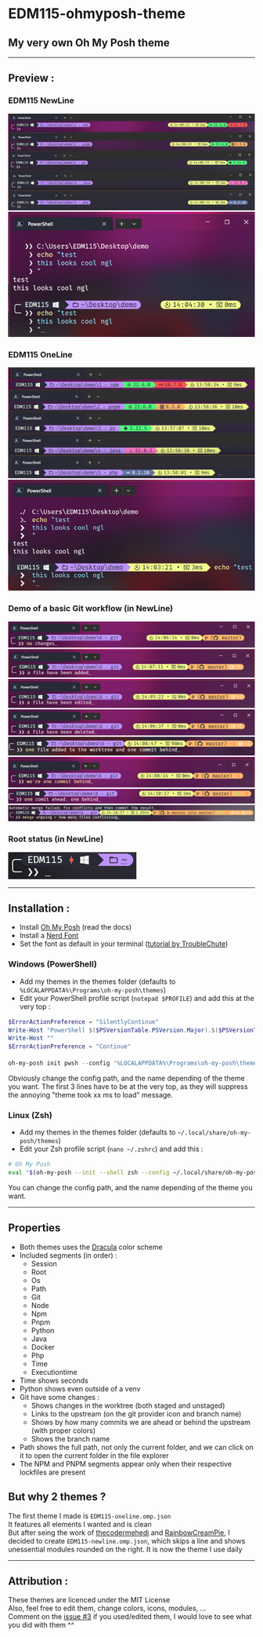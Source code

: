 # EDM115-ohmyposh-theme

## My very own Oh My Posh theme

---

## Preview :

### EDM115 NewLine

![EDM115-newline.omp.json](./images/newline.png)  
![EDM115-newline.omp.json](./images/newline-multiline.png)

### EDM115 OneLine

![EDM115-oneline.omp.json](./images/oneline.png)  
![EDM115-oneline.omp.json](./images/oneline-multiline.png)

### Demo of a basic Git workflow (in NewLine)

![Git : No changes](./images/git-workflow/git-no-changes.png)  
![Git : File added](./images/git-workflow/git-file-added.png)  
![Git : File edited](./images/git-workflow/git-file-edited.png)  
![Git : File deleted](./images/git-workflow/git-file-deleted.png)  
![Git : File staged](./images/git-workflow/git-file-staged.png)  
![Git : Behind](./images/git-workflow/git-behind.png)  
![Git : Ahead](./images/git-workflow/git-ahead-behind.png)  
![Git : Merge and Conflicts](./images/git-workflow/git-merge-conflicts.png)

### Root status (in NewLine)

![Root status](./images/root.png)

---

## Installation :

- Install [Oh My Posh](https://ohmyposh.dev/) (read the docs)
- Install a [Nerd Font](https://github.com/ryanoasis/nerd-fonts/)
- Set the font as default in your terminal ([tutorial by TroubleChute](https://www.youtube.com/watch?v=-G6GbXGo4wo))

### Windows (PowerShell)

- Add my themes in the themes folder (defaults to `%LOCALAPPDATA%\Programs\oh-my-posh\themes`)
- Edit your PowerShell profile script (`notepad $PROFILE`) and add this at the very top :

```powershell
$ErrorActionPreference = "SilentlyContinue"
Write-Host "PowerShell $($PSVersionTable.PSVersion.Major).$($PSVersionTable.PSVersion.Minor).$($PSVersionTable.PSVersion.Patch)"
Write-Host ""
$ErrorActionPreference = "Continue"

oh-my-posh init pwsh --config '%LOCALAPPDATA%\Programs\oh-my-posh\themes\EDM115-newline.omp.json' | Invoke-Expression
```

Obviously change the config path, and the name depending of the theme you want. The first 3 lines have to be at the very top, as they will suppress the annoying "theme took xx ms to load" message.

### Linux (Zsh)

- Add my themes in the themes folder (defaults to `~/.local/share/oh-my-posh/themes`)
- Edit your Zsh profile script (`nano ~/.zshrc`) and add this :

```zsh
# Oh My Posh
eval "$(oh-my-posh --init --shell zsh --config ~/.local/share/oh-my-posh/themes/EDM115-newline.omp.json)"
```

You can change the config path, and the name depending of the theme you want.

---

## Properties

- Both themes uses the [Dracula](https://draculatheme.com/) color scheme
- Included segments (in order) :
  - Session
  - Root
  - Os
  - Path
  - Git
  - Node
  - Npm
  - Pnpm
  - Python
  - Java
  - Docker
  - Php
  - Time
  - Executiontime
- Time shows seconds
- Python shows even outside of a venv
- Git have some changes :
  - Shows changes in the worktree (both staged and unstaged)
  - Links to the upstream (on the git provider icon and branch name)
  - Shows by how many commits we are ahead or behind the upstream (with proper colors)
  - Shows the branch name
- Path shows the full path, not only the current folder, and we can click on it to open the current folder in the file explorer
- The NPM and PNPM segments appear only when their respective lockfiles are present

## But why 2 themes ?

The first theme I made is `EDM115-oneline.omp.json`  
It features all elements I wanted and is clean  
But after seing the work of [thecodermehedi](https://github.com/thecodermehedi/dualsimplicity-ohmyposh-theme) and [RainbowCreamPie](https://github.com/RainbowCreamPie/vietnam-omp-theme), I decided to create `EDM115-newline.omp.json`, which skips a line and shows unessential modules rounded on the right. It is now the theme I use daily

---

## Attribution :

These themes are licenced under the MIT License  
Also, feel free to edit them, change colors, icons, modules, ...  
Comment on the [issue #3](https://github.com/EDM115/EDM115-ohmyposh-theme/issues/3) if you used/edited them, I would love to see what you did with them ^^
